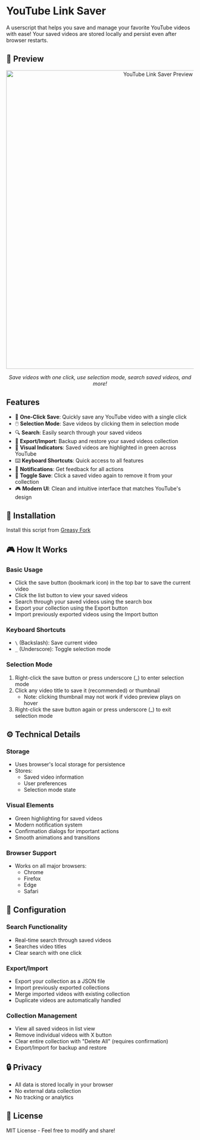 # YouTube Link Saver

A userscript that helps you save and manage your favorite YouTube videos with ease! Your saved videos are stored locally and persist even after browser restarts.

## 🎥 Preview

<div align="center">
    <img src="https://github.com/user-attachments/assets/e612249d-8a74-4767-9351-978ef071b30e" alt="YouTube Link Saver Preview" width="800">
    <p><em>Save videos with one click, use selection mode, search saved videos, and more!</em></p>
</div>

## Features

- 🎯 **One-Click Save**: Quickly save any YouTube video with a single click
- 🖱️ **Selection Mode**: Save videos by clicking them in selection mode
- 🔍 **Search**: Easily search through your saved videos
- 💾 **Export/Import**: Backup and restore your saved videos collection
- 🎨 **Visual Indicators**: Saved videos are highlighted in green across YouTube
- ⌨️ **Keyboard Shortcuts**: Quick access to all features
- 🔔 **Notifications**: Get feedback for all actions
- 🎯 **Toggle Save**: Click a saved video again to remove it from your collection
- 🎮 **Modern UI**: Clean and intuitive interface that matches YouTube's design

## 💾 Installation

Install this script from [Greasy Fork](https://greasyfork.org/en/scripts/528938-youtube-link-saver)

## 🎮 How It Works

### Basic Usage

- Click the save button (bookmark icon) in the top bar to save the current video
- Click the list button to view your saved videos
- Search through your saved videos using the search box
- Export your collection using the Export button
- Import previously exported videos using the Import button

### Keyboard Shortcuts

- `\` (Backslash): Save current video
- `_` (Underscore): Toggle selection mode

### Selection Mode

1. Right-click the save button or press underscore (_) to enter selection mode
2. Click any video title to save it (recommended) or thumbnail
   - Note: clicking thumbnail may not work if video preview plays on hover
3. Right-click the save button again or press underscore (_) to exit selection mode

## ⚙️ Technical Details

### Storage
- Uses browser's local storage for persistence
- Stores:
  - Saved video information
  - User preferences
  - Selection mode state

### Visual Elements
- Green highlighting for saved videos
- Modern notification system
- Confirmation dialogs for important actions
- Smooth animations and transitions

### Browser Support
- Works on all major browsers:
  - Chrome
  - Firefox
  - Edge
  - Safari

## 🔧 Configuration

### Search Functionality
- Real-time search through saved videos
- Searches video titles
- Clear search with one click

### Export/Import
- Export your collection as a JSON file
- Import previously exported collections
- Merge imported videos with existing collection
- Duplicate videos are automatically handled

### Collection Management
- View all saved videos in list view
- Remove individual videos with X button
- Clear entire collection with "Delete All" (requires confirmation)
- Export/Import for backup and restore

## 🔒 Privacy

- All data is stored locally in your browser
- No external data collection
- No tracking or analytics

## 📄 License

MIT License - Feel free to modify and share! 